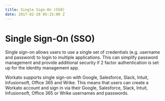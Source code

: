 ```yaml
---
title: Single Sign-On (SSO)
date: 2017-02-28 05:15:00 Z
---
```


# Single Sign-On (SSO)
Single sign-on allows users to use a single set of credentials (e.g. username and password) to login to multiple applications. This can simplify password management and provide additional security if 2 factor authentication is set up for the identity management app.

Workato supports single sign-on with Google, Salesforce, Slack, Intuit, Infusionsoft, Office 365 and Wrike. This means that users can create a Workato account and sign in via their Google, Salesforce, Slack, Intuit, Infusionsoft, Office 365 or Wrike usernames and passwords.
